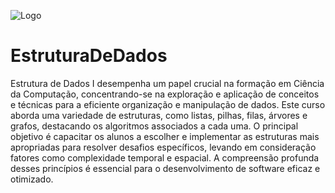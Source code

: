 ![Logo]([https://example.com/logo.png](https://share.creavite.co/65e07416c218bea4a12056b3.png))


# EstruturaDeDados


Estrutura de Dados I desempenha um papel crucial na formação em Ciência da Computação, concentrando-se na exploração e aplicação de conceitos e técnicas para a eficiente organização e manipulação de dados. Este curso aborda uma variedade de estruturas, como listas, pilhas, filas, árvores e grafos, destacando os algoritmos associados a cada uma. O principal objetivo é capacitar os alunos a escolher e implementar as estruturas mais apropriadas para resolver desafios específicos, levando em consideração fatores como complexidade temporal e espacial. A compreensão profunda desses princípios é essencial para o desenvolvimento de software eficaz e otimizado.
